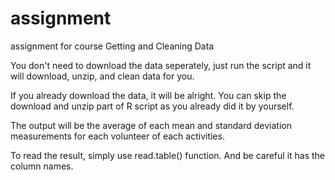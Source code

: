 # assignment
assignment for course Getting and Cleaning Data

You don't need to download the data seperately, just run the script and it will download, unzip, and clean data for you.

If you already download the data, it will be alright. You can skip the download and unzip part of R script as you already did it by yourself.

The output will be the average of each mean and standard deviation measurements for each volunteer of each activities.

To read the result, simply use read.table() function. And be careful it has the column names.